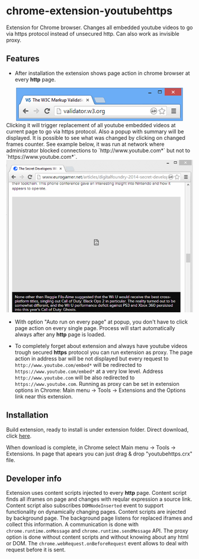 chrome-extension-youtubehttps
=============================

Extension for Chrome browser. Changes all embedded youtube videos to go via https protocol instead of unsecured http.
Can also work as invisible proxy.

Features
------------------

* After installation the extension shows page action in chrome browser at every **http** page.
<div align="center">
  <img src="https://github.com/brokuene/chrome-extension-youtubehttps/raw/master/readme_images/pageAction.png" alt="Page action screenshoot"/>
</div>
Clicking it will trigger replacement of all youtube embedded videos at current page to go via https protocol. Also a popup with summary will be displayed. It is possible to see what was changed by clicking on changed frames counter.
See example below, it was run at network where administrator blocked connections to `http://www.youtube.com*` but not to `https://www.youtube.com*`.
<div align="center">
  <img src="https://github.com/brokuene/chrome-extension-youtubehttps/raw/master/readme_images/youtubereplacer_example.gif" alt="Extension work presented on animated image"/>
</div>

* With option "Auto run on every page" at popup, you don't have to click page action on every single page. Process will start automatically always after any **http** page is loaded.

* To completely forget about extension and always have youtube videos trough secured **https** protocol you can run extension as proxy. The page action in address bar will be not displayed but every request to `http://www.youtube.com/embed*` will be redirected to `https://www.youtube.com/embed*` at a very low level. Address `http://www.youtube.com` will be also redirected to `https://www.youtube.com`.
Running as proxy can be set in extension options in Chrome: Main menu -> Tools -> Extensions and the Options link near this extension.

Installation
------------------

Build extension, ready to install is under extension folder. 
Direct download, click [here](https://github.com/brokuene/chrome-extension-youtubehttps/raw/master/extension/youtubehttps.crx).

When download is complete, in Chrome select Main menu -> Tools -> Extensions. In page that apears you can just drag & drop "youtubehttps.crx" file.

Developer info
------------------
Extension uses content scripts injected to every **http** page. Content script finds all iframes on page and changes with reqular expression a source link. Content script also subscribes `DOMNodeInserted` event to support functionality on dynamically changing pages.
Content scripts are injected by background page. The background page listens for replaced iframes and collect this information. A communication is done with `chrome.runtime.onMessage` and `chrome.runtime.sendMessage` API.
The proxy option is done without content scripts and without knowing about any html or DOM. The `chrome.webRequest.onBeforeRequest` event allows to deal with request before it is sent.
